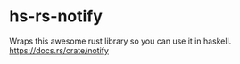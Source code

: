 # hs-rs-notify

Wraps this awesome rust library so you can use it in haskell. https://docs.rs/crate/notify
